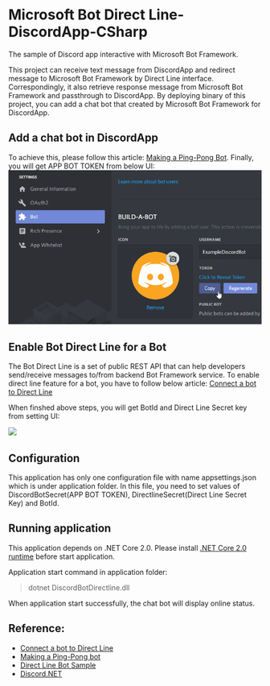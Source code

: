 # Microsoft Bot Direct Line-DiscordApp-CSharp
The sample of Discord app interactive with Microsoft Bot Framework.


This project can receive text message from DiscordApp and redirect message to Microsoft Bot Framework by Direct Line interface. Correspondingly, it also retrieve response message from Microsoft Bot Framework and passthrough to DiscordApp. By deploying binary of this project, you can add a chat bot that created by Microsoft Bot Framework for DiscordApp.


## Add a chat bot in DiscordApp

To achieve this, please follow this article: [Making a Ping-Pong Bot](https://github.com/RogueException/Discord.Net/blob/dev/docs/guides/getting_started/intro.md). Finally, you will get APP BOT TOKEN from below UI:
![](https://github.com/RogueException/Discord.Net/blob/dev/docs/guides/getting_started/images/intro-token.png?raw=true)

## Enable Bot Direct Line for a Bot

The Bot Direct Line is a set of public REST API that can help developers send/receive messages to/from backend Bot Framework service. To enable direct line feature for a bot, you have to follow below article: [Connect a bot to Direct Line](https://docs.microsoft.com/en-us/azure/bot-service/bot-service-channel-connect-directline?view=azure-bot-service-3.0)

When finshed above steps, you will get BotId and Direct Line Secret key from setting UI:

![](https://docs.microsoft.com/en-us/azure/bot-service/media/bot-service-channel-connect-directline/directline-copykey.png?view=azure-bot-service-3.0)

## Configuration

This application has only one configuration file with name appsettings.json which is under application folder. In this file, you need to set values of DiscordBotSecret(APP BOT TOKEN), DirectlineSecret(Direct Line Secret Key) and BotId.

## Running application

This application depends on .NET Core 2.0. Please install [.NET Core 2.0 runtime](https://www.microsoft.com/net/download/) before start application.


Application start command in application folder:

> dotnet DiscordBotDirectline.dll

When application start successfully, the chat bot will display online status.

## Reference:
+ [Connect a bot to Direct Line](https://docs.microsoft.com/en-us/azure/bot-service/bot-service-channel-connect-directline?view=azure-bot-service-3.0)
+ [Making a Ping-Pong bot](https://github.com/RogueException/Discord.Net/blob/dev/docs/guides/getting_started/intro.md)
+ [Direct Line Bot Sample](https://github.com/Microsoft/BotBuilder-Samples/tree/master/CSharp/core-DirectLine)
+ [Discord.NET](https://github.com/RogueException/Discord.Net/blob/dev/docs/guides/getting_started/installing.md)
